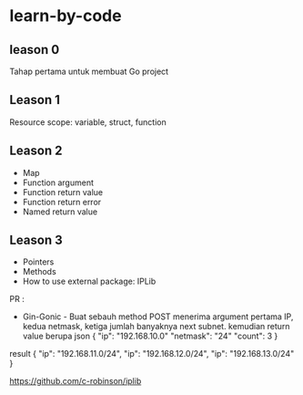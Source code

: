 # learn-by-code

## leason 0

Tahap pertama untuk membuat Go project

## Leason 1

Resource scope: variable, struct, function

## Leason 2

* Map
* Function argument
* Function return value
* Function return error
* Named return value

## Leason 3

* Pointers
* Methods
* How to use external package: IPLib

PR :
- Gin-Gonic - Buat sebauh method POST menerima argument pertama IP, kedua netmask, ketiga jumlah banyaknya next subnet.
  kemudian return value berupa json
  {
      "ip": "192.168.10.0"
      "netmask": "24"
      "count": 3
  }

result
{
    "ip": "192.168.11.0/24",
    "ip": "192.168.12.0/24",
    "ip": "192.168.13.0/24"
}

  https://github.com/c-robinson/iplib